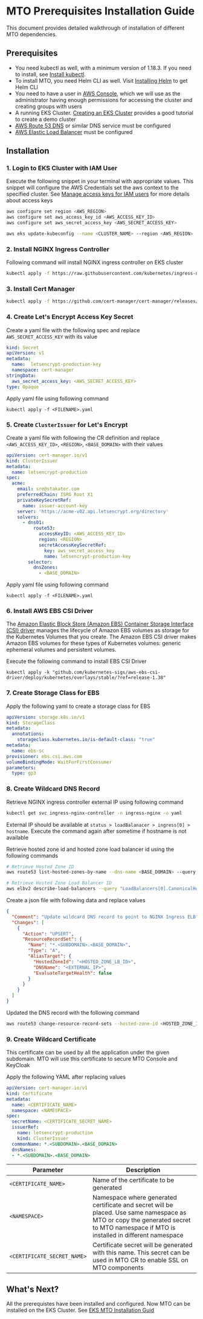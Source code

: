 # MTO Prerequisites Installation Guide

This document provides detailed walkthrough of installation of different MTO dependencies. 

## Prerequisites

- You need kubectl as well, with a minimum version of 1.18.3. If you need to install, see [Install kubectl](https://kubernetes.io/docs/tasks/tools/#kubectl).
- To install MTO, you need Helm CLI as well. Visit [Installing Helm](https://helm.sh/docs/intro/install/) to get Helm CLI
- You need to have a user in [AWS Console](https://console.aws.amazon.com/), which we will use as the administrator having enough permissions for accessing the cluster and creating groups with users
- A running EKS Cluster. [Creating an EKS Cluster](https://docs.aws.amazon.com/eks/latest/userguide/create-cluster.html) provides a good tutorial to create a demo cluster
- [AWS Route 53 DNS](https://docs.aws.amazon.com/Route53/latest/DeveloperGuide/setting-up-route-53.html) or similar DNS service must be configured
- [AWS Elastic Load Balancer](https://docs.aws.amazon.com/elasticloadbalancing/latest/userguide/load-balancer-getting-started.html) must be configured

## Installation 

### 1. Login to EKS Cluster with IAM User

Execute the following snippet in your terminal with appropriate values. This snippet will configure the AWS Credentials set the aws context to the specified cluster. See [Manage access keys for IAM users](https://docs.aws.amazon.com/IAM/latest/UserGuide/id_credentials_access-keys.html) for more details about access keys

```bash
aws configure set region <AWS_REGION>
aws configure set aws_access_key_id <AWS_ACCESS_KEY_ID>
aws configure set aws_secret_access_key <AWS_SECRET_ACCESS_KEY>

aws eks update-kubeconfig --name <CLUSTER_NAME> --region <AWS_REGION>
```

### 2. Install NGINX Ingress Controller

Following command will install NGINX ingress controller on EKS cluster

```bash
kubectl apply -f https://raw.githubusercontent.com/kubernetes/ingress-nginx/main/deploy/static/provider/aws/deploy.yaml
```

### 3. Install Cert Manager

```bash
kubectl apply -f https://github.com/cert-manager/cert-manager/releases/download/v1.13.1/cert-manager.yaml
```
### 4. Create Let's Encrypt Access Key Secret

Create a yaml file with the following spec and replace `AWS_SECRET_ACCESS_KEY` with its value

```yaml
kind: Secret
apiVersion: v1
metadata:
  name:  letsencrypt-production-key
  namespace: cert-manager
stringData:
  aws_secret_access_key: <AWS_SECRET_ACCESS_KEY>
type: Opaque
```

Apply yaml file using following command

```
kubectl apply -f <FILENAME>.yaml
```

### 5. Create `ClusterIssuer` for Let's Encrypt

Create a yaml file with following the CR definition and replace `<AWS_ACCESS_KEY_ID>`, `<REGION>`, `<BASE_DOMAIN>` with their values

```yaml
apiVersion: cert-manager.io/v1
kind: ClusterIssuer
metadata:
  name: letsencrypt-production
spec:
  acme:
    email: sre@stakater.com
    preferredChain: ISRG Root X1
    privateKeySecretRef:
      name: issuer-account-key
    server: 'https://acme-v02.api.letsencrypt.org/directory'
    solvers:
      - dns01:
          route53:
            accessKeyID: <AWS_ACCESS_KEY_ID>
            region: <REGION>
            secretAccessKeySecretRef:
              key: aws_secret_access_key
              name: letsencrypt-production-key
        selector:
          dnsZones:
            - <BASE_DOMAIN>

```

Apply yaml file using following command

```
kubectl apply -f <FILENAME>.yaml
```

### 6. Install AWS EBS CSI Driver

The [Amazon Elastic Block Store (Amazon EBS) Container Storage Interface (CSI) driver](https://docs.aws.amazon.com/eks/latest/userguide/ebs-csi.html) manages the lifecycle of Amazon EBS volumes as storage for the Kubernetes Volumes that you create. The Amazon EBS CSI driver makes Amazon EBS volumes for these types of Kubernetes volumes: generic ephemeral volumes and persistent volumes.

Execute the following command to install EBS CSI Driver

```
kubectl apply -k "github.com/kubernetes-sigs/aws-ebs-csi-driver/deploy/kubernetes/overlays/stable/?ref=release-1.38"
```

### 7. Create Storage Class for EBS

Apply the following yaml to create a storage class for EBS

```yaml
apiVersion: storage.k8s.io/v1
kind: StorageClass
metadata:
  annotations:
    storageclass.kubernetes.io/is-default-class: "true"
metadata:
  name: ebs-sc
provisioner: ebs.csi.aws.com
volumeBindingMode: WaitForFirstConsumer
parameters:
  type: gp3
```

### 8. Create Wildcard DNS Record

Retrieve NGINX ingress controller external IP using following command

```bash
kubectl get svc ingress-nginx-controller -n ingress-nginx -o yaml
```

External IP should be available at `status > loadBalanacer > ingress[0] > hostname`. Execute the command again after sometime if hostname is not available

Retrieve hosted zone id and hosted zone load balancer id using the following commands

```bash
# Retrieve Hosted Zone ID
aws route53 list-hosted-zones-by-name --dns-name <BASE_DOMAIN> --query "HostedZones[0].Id" --output text | cut -d '/' -f3)

# Retrieve Hosted Zone Load Balancer ID
aws elbv2 describe-load-balancers --query "LoadBalancers[0].CanonicalHostedZoneId" --output text
```

Create a json file with following data and replace values 

```json
{
  "Comment": "Update wildcard DNS record to point to NGINX Ingress ELB",
  "Changes": [
    {
      "Action": "UPSERT",
      "ResourceRecordSet": {
        "Name": "*.<SUBDOMAIN>.<BASE_DOMAIN>",
        "Type": "A",
        "AliasTarget": {
          "HostedZoneId": "<HOSTED_ZONE_LB_ID>",
          "DNSName": "<EXTERNAL_IP>",
          "EvaluateTargetHealth": false
        }
      }
    }
  ]
}
```

Updated the DNS record with the following command

```bash
aws route53 change-resource-record-sets --hosted-zone-id <HOSTED_ZONE_ID> --change-batch file://change-batch.json
```

### 9. Create Wildcard Certificate

This certificate can be used by all the application under the given subdomain. MTO will use this certificate to secure MTO Console and KeyCloak

Apply the following YAML after replacing values

```yaml
apiVersion: cert-manager.io/v1
kind: Certificate
metadata:
  name: <CERTIFICATE_NAME>
  namespace: <NAMESPACE>
spec:
  secretName: <CERTIFICATE_SECRET_NAME>
  issuerRef:
    name: letsencrypt-production
    kind: ClusterIssuer
  commonName: *.<SUBDOMAIN>.<BASE_DOMAIN>
  dnsNames:
  - *.<SUBDOMAIN>.<BASE_DOMAIN>
```


| Parameter                     | Description   |
| ------                        | ------        |
| `<CERTIFICATE_NAME>`          | Name of the certificate to be generated  |
| `<NAMESPACE>`                 | Namespace where generated certificate and secret will be placed. Use same namespace as MTO or copy the generated secret to MTO namespace if MTO is installed in different namespace  |
| `<CERTIFICATE_SECRET_NAME>`   | Certificate secret will be generated with this name. This secret can be used in MTO CR to enable SSL on MTO components  |


## What's Next?

All the prerequistes have been installed and configured. Now MTO can be installed on the EKS Cluster. See [EKS MTO Installation Guid](./mto-installation.md.md)